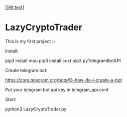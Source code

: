 [![Alt text]](https://github.com/idl921/LazyCryptoTrader/blob/master/First%20prototype/Video.mov)

# LazyCryptoTrader
This is my first project :)

Install:

pip3 install mpu
pip3 install ccxt
pip3 pyTelegramBotAPI

Create telegram bot:

https://core.telegram.org/bots#3-how-do-i-create-a-bot

Put your telegram bot api key in telegram_api.conf 

Start:

python3 LazyCryptoTrader.py
